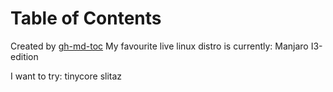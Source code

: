 
Table of Contents
=================



Created by [gh-md-toc](https://github.com/ekalinin/github-markdown-toc)
My favourite live linux distro is currently:
Manjaro I3-edition

I want to try:
tinycore
slitaz
